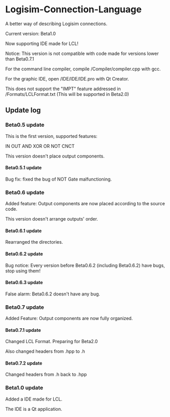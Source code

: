 # Logisim-Connection-Language

 A better way of describing Logisim connections.

 Current version: Beta1.0

 Now supporting IDE made for LCL!

 Notice: This version is not compatible with code made for versions lower than Beta0.7.1

 For the command line compiler, compile /Compiler/compiler.cpp with gcc.

 For the graphic IDE, open /IDE/IDE/IDE.pro with Qt Creator.

 This does not support the "IMPT" feature addressed in /Formats/LCLFormat.txt (This will be supported in Beta2.0)

## Update log

### Beta0.5 update

 This is the first version, supported features:

 IN OUT AND XOR OR NOT CNCT

 This version doesn't place output components.

#### Beta0.5.1 update

 Bug fix: fixed the bug of NOT Gate malfunctioning.

### Beta0.6 update

 Added feature: Output components are now placed according to the source code.

 This version doesn't arrange outputs' order.

#### Beta0.6.1 update

 Rearranged the directories.

#### Beta0.6.2 update

 Bug notice: Every version before Beta0.6.2 (including Beta0.6.2) have bugs, stop using them!

#### Beta0.6.3 update

 False alarm: Beta0.6.2 doesn't have any bug.

### Beta0.7 update

 Added Feature: Output components are now fully organized.

#### Beta0.7.1 update

 Changed LCL Format. Preparing for Beta2.0

 Also changed headers from .hpp to .h

#### Beta0.7.2 update

 Changed headers from .h back to .hpp

### Beta1.0 update

 Added a IDE made for LCL.

 The IDE is a Qt application.
